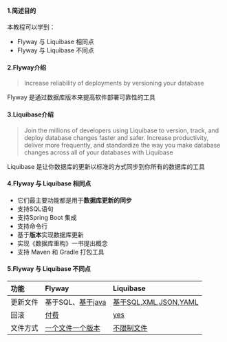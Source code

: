 #### 1.简述目的
本教程可以学到： 
 * Flyway 与 Liquibase 相同点
 * Flyway 与 Liquibase 不同点 

#### 2.Flyway介绍
> Increase reliability of deployments by
versioning your database

Flyway 是通过数据库版本来提高软件部署可靠性的工具

#### 3.Liquibase介绍
>Join the millions of developers using Liquibase to version, track, and deploy database changes faster and safer. Increase productivity, deliver more frequently, and standardize the way you make database changes across all of your databases with Liquibase

Liquibase 是让你数据库的更新以标准的方式同步到你所有的数据库的工具

#### 4.Flyway 与 Liquibase 相同点

* 它们最主要功能都是用于**数据库更新的同步**
* 支持SQL语句
* 支持Spring Boot 集成
* 支持命令行
* 基于**版本**实现数据库更新
* 实现《数据库重构》一书提出概念
* 支持 Maven 和 Gradle 打包工具

#### 5.Flyway 与 Liquibase 不同点

|功能|Flyway|Liquibase|
|:--|:--|:--|
|更新文件|基于SQL、[基于java](https://documentation.red-gate.com/fd/tutorial-java-based-migrations-184127624.html)|[基于SQL,XML,JSON,YAML](https://docs.liquibase.com/start/get-started/liquibase-sql.html)|
|回滚|[付费](https://documentation.red-gate.com/fd/tutorial-undo-migrations-184127627.html)|[yes](https://docs.liquibase.com/commands/rollback/rollback-by-tag.html)|
|文件方式|[一个文件一个版本](https://documentation.red-gate.com/fd/migrations-184127470.html)|[不限制文件](https://docs.liquibase.com/concepts/changelogs/changeset.html)|